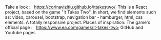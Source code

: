 Take a look :   https://corinavizitiu.github.io/ittakestwo/  This is a React project, based on the game "It Takes Two". In short, we find elements such as: video, carousel, bootstrap, navigation bar - hamburger, html, css elements. A totally responsive project. Places of inspiration: The game's official page :   https://www.ea.com/games/it-takes-two; GitHub and Youtube pages 
